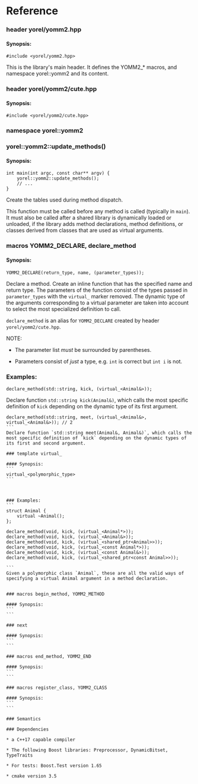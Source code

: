 # Reference

### header yorel/yomm2.hpp

#### Synopsis:
```
#include <yorel/yomm2.hpp>
```

This is the library's main header. It defines the YOMM2_* macros, and namespace
yorel::yomm2 and its content.

### header yorel/yomm2/cute.hpp

#### Synopsis:
```
#include <yorel/yomm2/cute.hpp>
```

### namespace yorel::yomm2

### yorel::yomm2::update_methods()

#### Synopsis:
```
int main(int argc, const char** argv) {
    yorel::yomm2::update_methods();
    // ...
}
```

Create the tables used during method dispatch.

This function must be called before any method is called (typically in
`main`). It must also be called after a shared library is dynamically loaded or
unloaded, if the library adds method declarations, method definitions, or
classes derived from classes that are used as virtual arguments.

### macros YOMM2_DECLARE, declare_method

#### Synopsis:
```
YOMM2_DECLARE(return_type, name, (parameter_types));
```

Declare a method. Create an inline function that has the specified name and
return type. The parameters of the function consist of the types passed in
`parameter_types` with the `virtual_` marker removed. The dynamic type of the
arguments corresponding to a virtual parameter are taken into account to select
the most specialized definition to call.

`declare_method` is an alias for `YOMM2_DECLARE` created by header
`yorel/yomm2/cute.hpp`.

NOTE:

* The parameter list _must_ be surrounded by parentheses.

* Parameters consist of _just_ a type, e.g. `int` is correct but `int i` is not.

### Examples:
```
declare_method(std::string, kick, (virtual_<Animal&>));
````
Declare function `std::string kick(Animal&)`, which calls the most specific definition of `kick` depending on the dynamic type of its first argument.

````
declare_method(std::string, meet, (virtual_<Animal&>, virtual_<Animal&>)); // 2
```
Declare function `std::string meet(Animal&, Animal&)`, which calls the most specific definition of `kick` depending on the dynamic types of its first and second argument.

### template virtual_

#### Synopsis:
```
virtual_<polymorphic_type>
```



### Examples:
```
struct Animal {
    virtual ~Animal();
};

declare_method(void, kick, (virtual_<Animal*>));
declare_method(void, kick, (virtual_<Animal&>));
declare_method(void, kick, (virtual_<shared_ptr<Animal>>));
declare_method(void, kick, (virtual_<const Animal*>));
declare_method(void, kick, (virtual_<const Animal&>));
declare_method(void, kick, (virtual_<shared_ptr<const Animal>>));

```
Given a polymorphic class `Animal`, these are all the valid ways of specifying a virtual Animal argument in a method declaration.


### macros begin_method, YOMM2_METHOD

#### Synopsis:
```
```

### next

#### Synopsis:
```
```

### macros end_method, YOMM2_END

#### Synopsis:
```
```

### macros register_class, YOMM2_CLASS

#### Synopsis:
```
```

### Semantics

### Dependencies

* a C++17 capable compiler

* The following Boost libraries: Preprocessor, DynamicBitset, TypeTraits

* For tests: Boost.Test version 1.65

* cmake version 3.5
